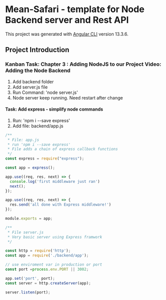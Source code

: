 # Mean-Safari - template for Node Backend server and Rest API

This project was generated with [Angular CLI](https://github.com/angular/angular-cli) version 13.3.6.

## Project Introduction

### Kanban Task: Chapter 3 : Adding NodeJS to our Project Video: Adding the Node Backend

1. Add backend folder
2. Add server.js file
3. Run Command: 'node server.js'
4. Node server keep running. Need restart after change

#### Task: Add express - simplify node commands

1. Run: 'npm i --save express'
2. Add file: backend/app.js

```javascript
/**
 * File: app.js
 * run 'npm i --save express'
 * File adds a chain of express callback functions
 */
const express = require("express");

const app = express();

app.use((req, res, next) => {
  console.log('first middleware just ran')
  next();
});

app.use((req, res, next) => {
  res.send('all done with Express middleware!')
});

module.exports = app;
```

``` Javascript
/**
 * File server.js
 * Very basic server using Express framwork
 */

const http = require('http');
const app = require('./backend/app');

// use enviroment var in production or port
const port =process.env.PORT || 3002;

app.set('port', port);
const server = http.createServer(app);

server.listen(port);
```
